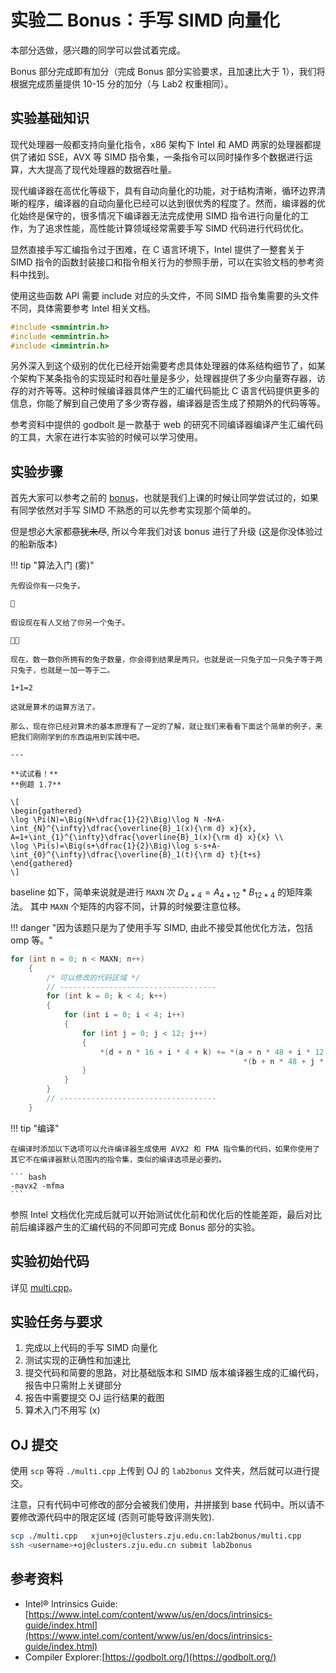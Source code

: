 # 实验二 Bonus：手写 SIMD 向量化

本部分选做，感兴趣的同学可以尝试着完成。

Bonus 部分完成即有加分（完成 Bonus 部分实验要求，且加速比大于 1），我们将根据完成质量提供 10-15 分的加分（与 Lab2 权重相同）。

## 实验基础知识

现代处理器一般都支持向量化指令，x86 架构下 Intel 和 AMD 两家的处理器都提供了诸如 SSE，AVX 等 SIMD 指令集，一条指令可以同时操作多个数据进行运算，大大提高了现代处理器的数据吞吐量。

现代编译器在高优化等级下，具有自动向量化的功能，对于结构清晰，循环边界清晰的程序，编译器的自动向量化已经可以达到很优秀的程度了。然而，编译器的优化始终是保守的，很多情况下编译器无法完成使用 SIMD 指令进行向量化的工作，为了追求性能，高性能计算领域经常需要手写 SIMD 代码进行代码优化。

显然直接手写汇编指令过于困难，在 C 语言环境下，Intel 提供了一整套关于 SIMD 指令的函数封装接口和指令相关行为的参照手册，可以在实验文档的参考资料中找到。

使用这些函数 API 需要 include 对应的头文件，不同 SIMD 指令集需要的头文件不同，具体需要参考 Intel 相关文档。

```c
#include <smmintrin.h>
#include <emmintrin.h>
#include <immintrin.h>
```

另外深入到这个级别的优化已经开始需要考虑具体处理器的体系结构细节了，如某个架构下某条指令的实现延时和吞吐量是多少，处理器提供了多少向量寄存器，访存的对齐等等。这种时候编译器具体产生的汇编代码能比 C 语言代码提供更多的信息，你能了解到自己使用了多少寄存器，编译器是否生成了预期外的代码等等。

参考资料中提供的 godbolt 是一款基于 web 的研究不同编译器编译产生汇编代码的工具，大家在进行本实验的时候可以学习使用。

## 实验步骤

首先大家可以参考之前的 [bonus](https://zjusct.pages.zjusct.io/summer-course-2023/HPC101-Labs-2023/Lab2.5-Vectors-Bonus/)，也就是我们上课的时候让同学尝试过的，如果有同学依然对手写 SIMD 不熟悉的可以先参考实现那个简单的。

但是想必大家都<del>意犹未尽</del>, 所以今年我们对该 bonus 进行了升级 (这是你没体验过的船新版本)

!!! tip "算法入门 (雾)"

    先假设你有一只兔子。

    🐇 

    假设现在有人又给了你另一个兔子。

    🐇🐇

    现在，数一数你所拥有的兔子数量，你会得到结果是两只。也就是说一只兔子加一只兔子等于两只兔子，也就是一加一等于二。

    1+1=2

    这就是算术的运算方法了。

    那么，现在你已经对算术的基本原理有了一定的了解，就让我们来看看下面这个简单的例子，来把我们刚刚学到的东西运用到实践中吧。

    ---

    **试试看！**  
    **例题 1.7**

    \[
    \begin{gathered} 
    \log \Pi(N)=\Big(N+\dfrac{1}{2}\Big)\log N -N+A-\int_{N}^{\infty}\dfrac{\overline{B}_1(x){\rm d} x}{x}, A=1+\int_{1}^{\infty}\dfrac{\overline{B}_1(x){\rm d} x}{x} \\
    \log \Pi(s)=\Big(s+\dfrac{1}{2}\Big)\log s-s+A-\int_{0}^{\infty}\dfrac{\overline{B}_1(t){\rm d} t}{t+s} 
    \end{gathered}
    \]

baseline 如下，简单来说就是进行 `MAXN` 次 $D_{4*4}=A_{4*12}*B_{12*4}$ 的矩阵乘法。
其中 `MAXN` 个矩阵的内容不同，计算的时候要注意位移。

!!! danger "因为该题只是为了使用手写 SIMD, 由此不接受其他优化方法，包括 omp 等。"

```c
for (int n = 0; n < MAXN; n++)
    {
        /* 可以修改的代码区域 */
        // -----------------------------------
        for (int k = 0; k < 4; k++)
        {
            for (int i = 0; i < 4; i++)
            {
                for (int j = 0; j < 12; j++)
                {
                    *(d + n * 16 + i * 4 + k) += *(a + n * 48 + i * 12 + j) * \
                                                    *(b + n * 48 + j * 4 + k);
                }
            }
        }
        // -----------------------------------
    }
```

!!! tip "编译"

    在编译时添加以下选项可以允许编译器生成使用 AVX2 和 FMA 指令集的代码，如果你使用了其它不在编译器默认范围内的指令集，类似的编译选项是必要的。

    ``` bash
    -mavx2 -mfma
    ```

参照 Intel 文档优化完成后就可以开始测试优化前和优化后的性能差距，最后对比前后编译器产生的汇编代码的不同即可完成 Bonus 部分的实验。

## 实验初始代码

详见 [multi.cpp](https://git.zju.edu.cn/zjusct/summer_hpc101_2024/hpc-101-labs-2024/-/blob/main/docs/Lab2.5-Vectors-Bonus/multi.cpp)。

## 实验任务与要求

1. 完成以上代码的手写 SIMD 向量化
2. 测试实现的正确性和加速比
3. 提交代码和简要的思路，对比基础版本和 SIMD 版本编译器生成的汇编代码，报告中只需附上关键部分
4. 报告中需要提交 OJ 运行结果的截图
5. 算术入门不用写 (x)

## OJ 提交

使用 `scp` 等将 `./multi.cpp` 上传到 OJ 的 `lab2bonus` 文件夹，然后就可以进行提交。

注意，只有代码中可修改的部分会被我们使用，并拼接到 base 代码中。所以请不要修改源代码中的限定区域 (否则可能导致评测失败).

```bash
scp ./multi.cpp   xjun+oj@clusters.zju.edu.cn:lab2bonus/multi.cpp
ssh <username>+oj@clusters.zju.edu.cn submit lab2bonus
```

## 参考资料

- Intel® Intrinsics Guide: [https://www.intel.com/content/www/us/en/docs/intrinsics-guide/index.html](https://www.intel.com/content/www/us/en/docs/intrinsics-guide/index.html)
- Compiler Explorer:[https://godbolt.org/](https://godbolt.org/)
